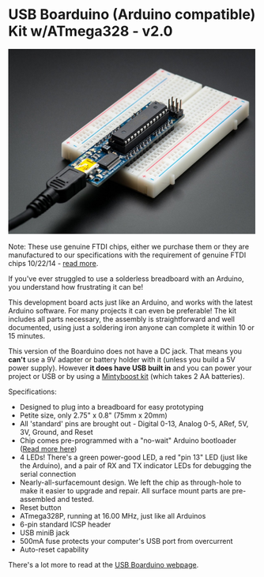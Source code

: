 # USB Boarduino (Arduino compatible) Kit w/ATmega328 - v2.0

<a href="http://www.adafruit.com/products/91"><img src="assets/board.jpg?raw=true" width="500px"></a>

Note: These use genuine FTDI chips, either we purchase them or they are manufactured to our specifications with the requirement of genuine FTDI chips 10/22/14 - [read more](https://blog.adafruit.com/2014/10/22/ftdi-drivers-brick-counterfeit-chips-with-latest-windows-update/).

If you've ever struggled to use a solderless breadboard with an Arduino, you understand how frustrating it can be!

This development board acts just like an Arduino, and works with the latest Arduino software. For many projects it can even be preferable! The kit includes all parts necessary, the assembly is straightforward and well documented, using just a soldering iron anyone can complete it within 10 or 15 minutes.

This version of the Boarduino does not have a DC jack. That means you __can't__ use a 9V adapter or battery holder with it (unless you build a 5V power supply). However __it does have USB built in__ and you can power your project or USB or by using a [Mintyboost kit](https://www.adafruit.com/products/14) (which takes 2 AA batteries).

Specifications:

- Designed to plug into a breadboard for easy prototyping
- Petite size, only 2.75" x 0.8" (75mm x 20mm)
- All 'standard' pins are brought out - Digital 0-13, Analog 0-5, ARef, 5V, 3V, Ground, and Reset
- Chip comes pre-programmed with a "no-wait" Arduino bootloader ([Read more here](https://learn.adafruit.com/arduino-tips-tricks-and-techniques/bootloader))
- 4 LEDs! There's a green power-good LED, a red "pin 13" LED (just like the Arduino), and a pair of RX and TX indicator LEDs for debugging the serial connection
- Nearly-all-surfacemount design. We left the chip as through-hole to make it easier to upgrade and repair. All surface mount parts are pre-assembled and tested.
- Reset button
- ATmega328P, running at 16.00 MHz, just like all Arduinos
- 6-pin standard ICSP header
- USB miniB jack
- 500mA fuse protects your computer's USB port from overcurrent
- Auto-reset capability

There's a lot more to read at the [USB Boarduino webpage](https://learn.adafruit.com/boarduino-kits).


